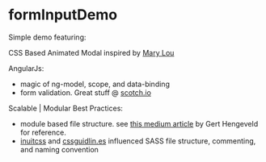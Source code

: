 formInputDemo
=============

Simple demo featuring:

CSS Based Animated Modal inspired by [Mary Lou](http://tympanus.net/codrops/2013/06/25/nifty-modal-window-effects/)
  
AngularJs:
- magic of ng-model, scope, and data-binding
- form validation. Great stuff @ [scotch.io](http://scotch.io/tutorials/javascript/angularjs-form-validation)

Scalable | Modular Best Practices:
- module based file structure. see [this medium article](https://medium.com/opinionated-angularjs/scalable-code-organization-in-angularjs-9f01b594bf06) by Gert Hengeveld for reference.
- [inuitcss](https://github.com/csswizardry/inuit.css/) and [cssguidlin.es](http://cssguidelin.es/) influenced SASS file structure, commenting, and naming convention
